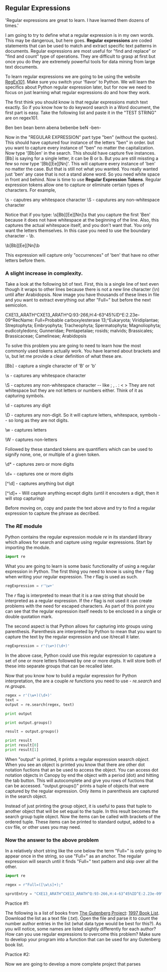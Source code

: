 
## Regular Expressions

'Regular expressions are great to learn.  I have learned them dozens of times.'

I am going to try to define what a regular expression is in my own words.  This may be dangerous, but here goes.  __Regular expressions__ are coded statements that can be used to match and extract specific text patterns in documents.  Regular expressions are most useful for "find and replace" or "find and count" type of operations.  They are difficult to grasp at first but once you do they are extremely powerful tools for data mining from large text documents.

To learn regular expressions we are going to be using the website [RegEx101](https://regex101.com/).  Make sure you switch your 'flavor' to Python.  We will learn the specifics about Python regular expression later, but for now we need to focus on just learning what regular expressions do and how they work.

The first think you should know is that regular expressions match text exactly.  So if you know how to do keyword search in a Word document, the first part is easy.  Take the following list and paste it in the "TEST STRING" are on regex101.  

Ben ben bean benn abena bebenbe beN -ben-

Now in the "REGULAR EXPRESSION" part type "ben" (without the quotes).  This should have captured four instance of the letters "ben" in order.  but you want to capture every instance of "ben" no matter the capitalization.  Now type '[Bb]en' in the search.  This should have capture five instances.  [Bb] is saying for a single letter, it can be B or b.  But you are still missting a few so now type '[Bb][Ee][Nn]'.  This will captuere every instance of 'ben' no matter the case.  But that is still not what you wanted.  You really wanted just 'ben' any case that is not a stand alone word.  So you need white space in front and behind. Now is time to use __Regular Expression Tokens__.  Regular expression tokens allow one to capture or eliminate certain types of characters.  For example, 

\s - caputres any whitespace character
\S - caputures any non-whitespace character

Notice that if you type: \s[Bb][Ee][Nn]\s that you capture the first 'Ben' because it does not have whitespace at the beginning of the line.  Also, this captures the actual whitespace itself, and you don't want that.  You only want the letters themselves.  In this case you need to use the boundary character - \b.

\b[Bb][Ee][Nn]\b

This expression will capture only "occurrences" of 'ben' that have no other letters before them. 

### A slight increase in complexity.  

Take a look at the following bit of text.  First, this is a single line of text even though it wraps to other lines because there is not a new line character (\n) until after Arabidopsis.  Now image you have thousands of these lines in file and you want to extract everything out after "Full=" but before the next semicolon.  

CXE13_ARATH^CXE13_ARATH^Q:93-266,H:4-63^45%ID^E:2.23e-09^RecName: Full=Probable carboxylesterase 13;^Eukaryota; Viridiplantae; Streptophyta; Embryophyta; Tracheophyta; Spermatophyta; Magnoliophyta; eudicotyledons; Gunneridae; Pentapetalae; rosids; malvids; Brassicales; Brassicaceae; Camelineae; Arabidopsis

To solve this problem you are going to need to learn how the most commonly used tokens actually work.  You have learned about brackets and \s, but let me provide a clear definition of what these are.

[Bb] - capture a single character of 'B' or 'b'

\s - captures any whitespace character

\S - captures any non-whitespace character -- like ; , . : < >  They are not whitespace but they are not letters or numbers either.  Think of it as capturing symbols.

\d - captures any digit

\D - captures any non-digit.  So it will capture letters, whitespace, symbols -- so long as they are not digits.

\w - captures letters

\W - captures non-letters

Followed by these standard tokens are quantifiers which can be used to signify none, one, or multiple of a given token.

\d* - captures zero or more digits

\d+ - captures one or more digits

[^\d] - captures anything but digit

[^\d]+ - Will capture anything except digits (until it encouters a digit, then it will stop capturing)

Before moving on, copy and paste the text above and try to find a regular expression to capture the phrase as decribed.

### The _RE_ module

Python contains the regular expression module _re_ in its standard library which allows for search and capture using regular expressions.  Start by importing the module.

```python
import re
```

What you are going to learn is some basic functionality of using a regular expression in Python.  The first thing you need to know is using the _r_ flag when writing your regular expression.  The _r_ flag is used as such.

```python
regExpression = r'\w+'
```
The _r_ flag is interpreted to mean that it is a raw string that should be interpreted as a regular expression.  If the _r_ flag is not used it can create problems with the need for escaped characters.  As part of this point you can see that the regular expression itself needs to be enclosed in a single or double quotation mark.

The second aspect is that Python allows for capturing into groups using parenthesis.  Parenthesis are interpreted by Python to mean that you want to capture the text by the regular expression and use it/recall it later.  

```python
regExpression = r'(\w+)(\d+)'

```
In the above case, Python could use this regular expression to capature a set of one or more letters followed by one or more digits.  It will store both of these into separate groups that can be recalled later.

Now that you know how to build a regular expression for Python interpretation, the are a couple _re_ functions you need to use - _re.search_ and _re.groups_.

```python
regex = r'(\w+)(\d+)'
text = 
output = re.search(regex, text)

print output

print output.groups()

result = output.groups()

print result
print result[0]
print result[1]
```
When "output" is printed, it prints a regular expression seasrch _object_.  When you see an object is printed you know that there are other dot notation fuctions that an be used to access the object.  You can access dot notation objects in Canopy by end the object with a period (dot) and hitting the tab button.  This will autocomplete and give you rows of fuctions that can be accessed. "output.groups()" prints a tuple of objects that were captured by the regular expression.  Only items in parenthesis are captured in the search object.  

Instead of just printing the group object, it is useful to pass that tuple to another object that will be set equal to the tuple.  In this result becomes the search group tuple object.  Now the items can be called with brackets of the ordered tuple.  These items can be printed to standard output, added to a csv file, or other uses you may need.

### Now the answer to the above problem

In a relatively short string like the one below the term "Full=" is only going to appear once in the string, so use "Full=" as an anchor.  The regular expression will search until it finds "Full=" text pattern and skip over all the other.  

```python
import re

regex = r"Full=([\w\s]+);"

sprotEntry = "CXE13_ARATH^CXE13_ARATH^Q:93-266,H:4-63^45%ID^E:2.23e-09^RecName: Full=Probable carboxylesterase 13;^Eukaryota; Viridiplantae; Streptophyta; Embryophyta; Tracheophyta; Spermatophyta; Magnoliophyta; eudicotyledons; Gunneridae; Pentapetalae; rosids; malvids; Brassicales; Brassicaceae; Camelineae; Arabidopsis"
```



Practice #1:

The following is a list of books from [The Gutenberg Project](): [1997 Book List](https://www.gutenberg.org/dirs/GUTINDEX.1997.iso-8859-1.txt).  Download the list as a text file (.txt).  Open the file and parse it to count the number author entries in the list (what data type would be best for this?).  As you will notice, some names are listed slightly differently for each author?  How can you use regular expressions to overcome this problem?  Make sure to develop your program into a function that can be used for any Gutenberg book list.

Practice #2:  

Now we are going to develop a more complete project that parses 
